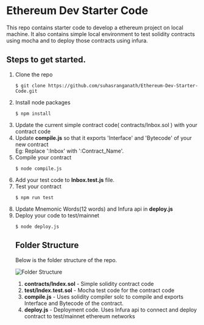 # Ethereum Dev Starter Code
This repo contains starter code to develop a ethereum project on local machine. It also contains simple local environment to test solidity contracts using mocha and to deploy those contracts using infura.

## Steps to get started.
<ol>
  <li>Clone the repo
    <pre><code>$ git clone https://github.com/suhasranganath/Ethereum-Dev-Starter-Code.git </code></pre></li>
  <li> Install node packages
    <pre><code>$ npm install </code></pre></li>
  <li> Update the current simple contract code( contracts/Inbox.sol ) with your contract code </li>
  <li> Update <b>compile.js</b> so that it exports 'Interface' and 'Bytecode' of your new contract<br>
    Eg: Replace ':Inbox' with ':Contract_Name'.
  </li>
  <li> Compile your contract 
    <pre><code>$ node compile.js </code></pre></li>
  <li> Add your test code to <b>Inbox.test.js</b> file. </li>
  <li> Test your contract 
    <pre><code>$ npm run test </code></pre></li>
  <li> Update Mnemonic Words(12 words) and Infura api in <b>deploy.js</b> </li>
  <li> Deploy your code to test/mainnet
    <pre><code>$ node deploy.js </code></pre></li>

## Folder Structure
Below is the folder structure of the repo.

![Folder Structure](https://user-images.githubusercontent.com/7945917/41022341-dd51275c-6986-11e8-962b-ffaf9fe3fba9.png)

<ol>
  <li> <b>contracts/Index.sol</b> - Simple solidity contract code </li>
  <li> <b>test/Index.test.sol</b> - Mocha test code for the contract code </li>
  <li> <b>compile.js</b> - Uses solidity compiler solc to compile and exports Interface and Bytecode of the contract. </li>
  <li> <b>deploy.js</b> - Deployment code. Uses Infura api to connect and deploy contract to test/mainnet ethereum networks </li>
</ol>
  
